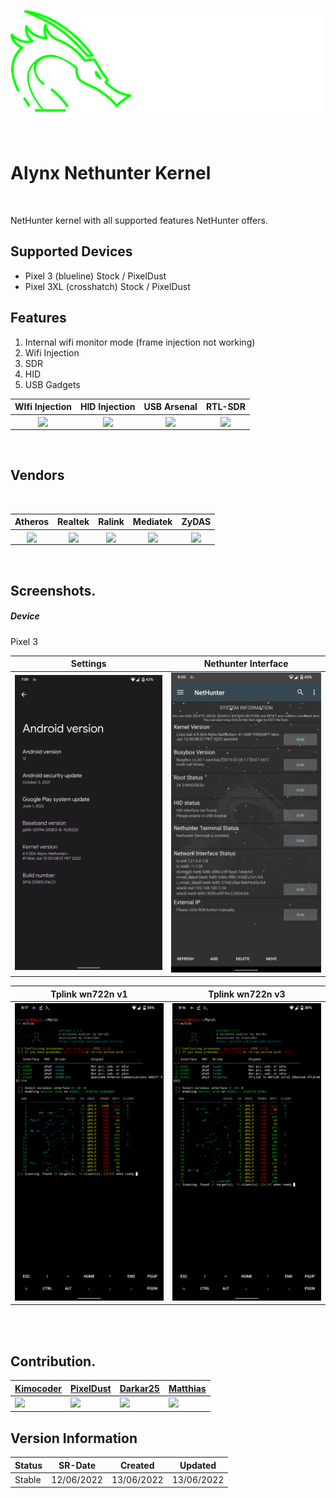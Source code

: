 


<p ><img src="https://raw.githubusercontent.com/AlynxHost/Alynxhost.github.io/main/logox.png" width="1000px" alt="project-image"></p>
<br>
<h1 id="title">Alynx Nethunter Kernel</h1>
<br>
<p id="description">NetHunter kernel with all supported features NetHunter offers.</p>


## Supported Devices

- Pixel 3 (blueline) Stock / PixelDust
- Pixel 3XL (crosshatch) Stock / PixelDust 

## Features
 1. Internal wifi monitor mode (frame injection not working)
 2. Wifi Injection
 3. SDR
 4. HID
 5. USB Gadgets


| WIfi Injection | HID Injection  | USB Arsenal | RTL-SDR |
|----------------|----------------|-------------|---------|
|<center><img align="center" src="https://cdn1.iconfinder.com/data/icons/warnings-and-dangers/400/Warning-02-512.png" width="20px"></center> | <center><img align="center" src="https://cdn1.iconfinder.com/data/icons/warnings-and-dangers/400/Warning-02-512.png" width="20px"></center> | <center><img align="center" src="https://cdn1.iconfinder.com/data/icons/warnings-and-dangers/400/Warning-02-512.png" width="20px"></center> | <center><img align="center" src="https://cdn1.iconfinder.com/data/icons/warnings-and-dangers/400/Warning-02-512.png" width="20px"></center> |


<br>

## Vendors

<br>

| Atheros | Realtek | Ralink | Mediatek | ZyDAS |
|---------|---------|--------|----------|-------|
|<center><img align="center" src="https://cdn1.iconfinder.com/data/icons/warnings-and-dangers/400/Warning-02-512.png" width="20px"></center> | <center><img align="center" src="https://cdn1.iconfinder.com/data/icons/warnings-and-dangers/400/Warning-02-512.png" width="20px"></center> | <center><img align="center" src="https://cdn1.iconfinder.com/data/icons/warnings-and-dangers/400/Warning-02-512.png" width="20px"></center> | <center><img align="center" src="https://cdn1.iconfinder.com/data/icons/warnings-and-dangers/400/Warning-02-512.png" width="20px"></center> | <center><img align="center" src="https://cdn1.iconfinder.com/data/icons/warnings-and-dangers/400/Warning-02-512.png" width="20px"></center>

<br>

## Screenshots.

<h5>Device</h5>
Pixel 3 



|Settings| Nethunter Interface |
|--|--|
| <img src="https://raw.githubusercontent.com/ImageHostx/ImageHostx.github.io/main/phone.png" width="300px">| <img src="https://raw.githubusercontent.com/ImageHostx/ImageHostx.github.io/main/nethunter.png" width="300px">



|Tplink wn722n v1| Tplink wn722n v3 |
|--|--|
| <img src="https://raw.githubusercontent.com/ImageHostx/ImageHostx.github.io/main/ath9k.png" width="300px">| <img src="https://raw.githubusercontent.com/ImageHostx/ImageHostx.github.io/main/rtl8188.png" width="300px">

<br>
<br>

## Contribution.


| [Kimocoder](https://github.com/kimocoder) |[PixelDust](https://github.com/PixelDust-Devices)|[Darkar25](https://github.com/Darkar25)|[Matthias](https://github.com/Darkar25)|
|-------|---------------------|---------|--------------|
|<img src="https://avatars.githubusercontent.com/u/4252297?v=4" width="100px">|<img src="https://avatars.githubusercontent.com/u/59805901?s=200&v=4" width="100px">|<img src="https://avatars.githubusercontent.com/u/59805901?s=200&v=4" width="100px">|<img src="https://avatars.githubusercontent.com/u/59805901?s=200&v=4" width="100px">


## Version Information


|Status | SR-Date | Created | Updated |
|-------|---------------------|---------|--------------|
| Stable | 12/06/2022 | 13/06/2022 | 13/06/2022 |



